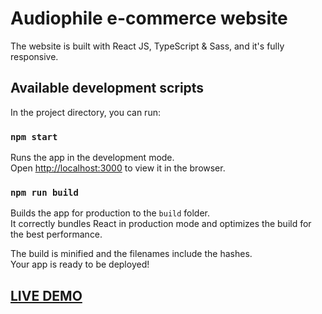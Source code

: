 # Audiophile e-commerce website

The website is built with React JS, TypeScript & Sass, and it's fully responsive.

## Available development scripts

In the project directory, you can run:

### `npm start`

Runs the app in the development mode.\
Open [http://localhost:3000](http://localhost:3000) to view it in the browser.

### `npm run build`

Builds the app for production to the `build` folder.\
It correctly bundles React in production mode and optimizes the build for the best performance.

The build is minified and the filenames include the hashes.\
Your app is ready to be deployed!

## [LIVE DEMO](https://precious-pie-12725b.netlify.app/)